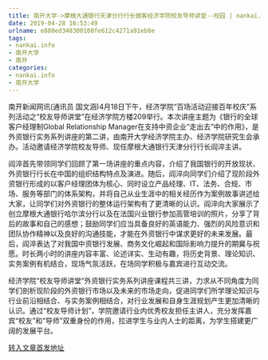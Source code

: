 ```yaml
---
title: 南开大学->摩根大通银行天津分行行长做客经济学院校友导师讲堂--校园 | nankai.info
date: 2019-04-28 16:53:49
urlname: e880ed348300108fe612c4271a91eb8e
tags: 
- nankai.info
- 南开大学
- 南开
categories:
- nankai.info
- 南开大学
---
```


南开新闻网讯(通讯员 国文涵)4月18日下午，经济学院“百场活动迎接百年校庆”系列活动之“校友导师讲堂”在经济学院方楼209举行。本次讲座主题为《银行的全球客户经理制Global Relationship Manager在支持中资企业“走出去”中的作用》，是外资银行实务系列讲座的第二讲，由南开大学经济学院主办、经济学院研究生会承办。活动邀请经济学院校友导师、现任摩根大通银行天津分行行长阎淬主讲。

阎淬首先带领同学们回顾了第一场讲座的重点内容，介绍了我国银行的开放现状、外资银行行长在中国的组织结构特点及演进。随后，阎淬向同学们介绍了现阶段外资银行形成的以客户经理团体为核心、同时设立产品经理、IT、法务、合规、市场、服务等部门的体系架构，并将自己从业生涯中的相关经历作为案例故事讲述给大家，让同学们对外资银行的整体运行架构有了更清晰的认识。阎淬向大家展示了创立摩根大通银行哈尔滨分行以及在法国兴业银行参加高管培训的照片，分享了背后的故事和自己的感想；鼓励同学们应当具备良好的英语能力、强烈的风险意识和团队协作精神以及良好的沟通技能，才能在外资银行中谋求更好的未来发展。最后，阎淬表达了对我国中资银行发展、商务文化崛起和国际影响力提升的期冀与祝愿。时长两小时的讲座内容丰富、论述详实、生动有趣，将历史背景、理论知识、实务案例有机结合，现场气氛活跃，在场同学积极与嘉宾进行互动交流。

经济学院“校友导师讲堂”外资银行实务系列讲座课程共三讲，力求从不同角度为同学们剖析现阶段的外资银行市场以及未来的市场走向，促进同学们所学理论知识与行业前沿相结合、与实务案例相结合，对行业发展和自身生涯规划产生更加清晰的认识。通过“校友导师计划”，学院邀请行业内优秀校友担任主讲人，充分发挥嘉宾“校友”和“导师”双重身份的作用，拉进学生与业内人士的距离，为学生搭建更广阔的发展平台。

[转入文章首发地址](http://news.nankai.edu.cn/qqxy/system/2019/04/20/000446175.shtml)